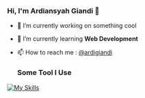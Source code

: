 ### Hi, I'm Ardiansyah Giandi 👋

- 🔭 I’m currently working on something cool 
- 🌱 I’m currently learning **Web Development**
- 📫 How to reach me : [@ardigiandi](https://www.instagram.com/ardigiandi?igsh=MWxjcDE0MnVpNWM0aQ==)

  ### Some Tool I Use
[![My Skills](https://skillicons.dev/icons?i=java,kotlin,nodejs,figma&theme=light)](https://skillicons.dev)

